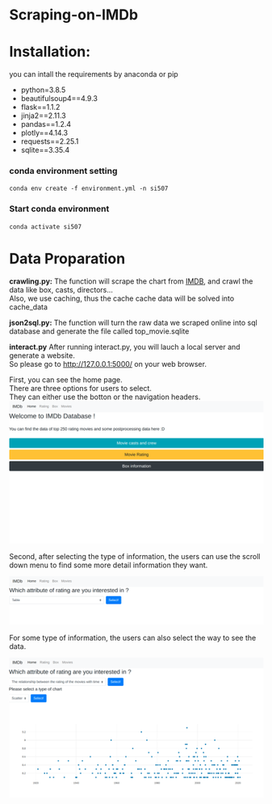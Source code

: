 # Scraping-on-IMDb

# Installation: 
you can intall the requirements by anaconda or pip
* python=3.8.5
* beautifulsoup4==4.9.3
* flask==1.1.2
* jinja2==2.11.3
* pandas==1.2.4
* plotly==4.14.3
* requests==2.25.1
* sqlite==3.35.4
### conda environment setting
```
conda env create -f environment.yml -n si507
```
### Start conda environment
```
conda activate si507
```

# Data Proparation
**crawling.py:** The function will scrape the chart from [IMDB](https://www.imdb.com/chart/top/), and crawl the data like box, casts, directors...  <br>
Also, we use caching, thus the cache cache data will be solved into cache_data

**json2sql.py:** The function will turn the raw data we scraped online into sql database and generate the file called top_movie.sqlite

**interact.py**
After running interact.py, you will lauch a local server and generate a website.
<br>So please go to http://127.0.0.1:5000/ on your web browser.

First, you can see the home page.<br>
There are three options for users to select.<br> 
They can either use the botton or the navigation headers. <br>
![](images/index.png)

Second, after selecting the type of information, the users can use the scroll down menu to find some more detail information they want.

![](images/info.png)

For some type of information, the users can also select the way to see the data.

![](images/chart.png)
